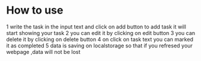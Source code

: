 # How to use 
1 write the task in the input text and click on add button to add task it will start showing your task
2 you can edit it by clicking on edit button
3 you can delete it by clicking on delete button
4 on click on task text you can marked it as completed
5 data is saving on localstorage so that if you refresed your webpage ,data will not be lost